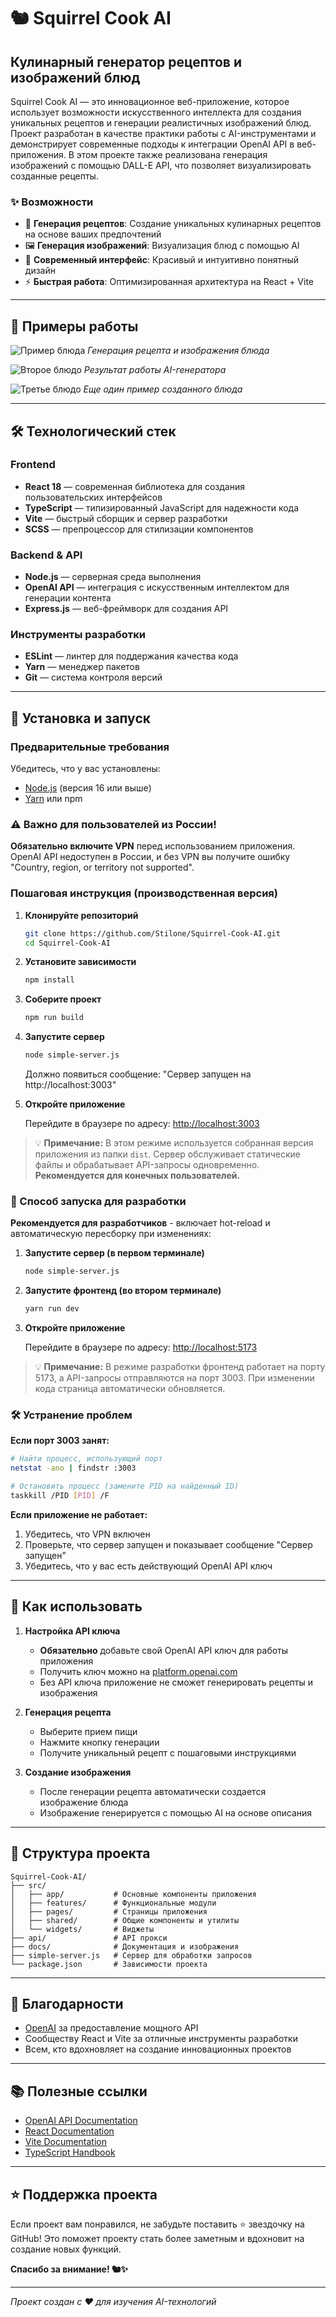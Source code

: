 ﻿# 🐿️ Squirrel Cook AI

## Кулинарный генератор рецептов и изображений блюд

Squirrel Cook AI — это инновационное веб-приложение, которое использует возможности искусственного интеллекта для создания уникальных рецептов и генерации реалистичных изображений блюд. Проект разработан в качестве практики работы с AI-инструментами и демонстрирует современные подходы к интеграции OpenAI API в веб-приложения. В этом проекте также реализована генерация изображений с помощью DALL-E API, что позволяет визуализировать созданные рецепты.

### ✨ Возможности

- 🍳 **Генерация рецептов**: Создание уникальных кулинарных рецептов на основе ваших предпочтений
- 🖼️ **Генерация изображений**: Визуализация блюд с помощью AI
- 🎨 **Современный интерфейс**: Красивый и интуитивно понятный дизайн
- ⚡ **Быстрая работа**: Оптимизированная архитектура на React + Vite

---

## 📸 Примеры работы

![Пример блюда](docs/images/first-image.jpg)
*Генерация рецепта и изображения блюда*

![Второе блюдо](docs/images/second-image.jpg)
*Результат работы AI-генератора*

![Третье блюдо](docs/images/last-image.jpg)
*Еще один пример созданного блюда*

---

## 🛠️ Технологический стек

### Frontend
- **React 18** — современная библиотека для создания пользовательских интерфейсов
- **TypeScript** — типизированный JavaScript для надежности кода
- **Vite** — быстрый сборщик и сервер разработки
- **SCSS** — препроцессор для стилизации компонентов

### Backend & API
- **Node.js** — серверная среда выполнения
- **OpenAI API** — интеграция с искусственным интеллектом для генерации контента
- **Express.js** — веб-фреймворк для создания API

### Инструменты разработки
- **ESLint** — линтер для поддержания качества кода
- **Yarn** — менеджер пакетов
- **Git** — система контроля версий

---

## 🚀 Установка и запуск

### Предварительные требования

Убедитесь, что у вас установлены:
- [Node.js](https://nodejs.org/) (версия 16 или выше)
- [Yarn](https://classic.yarnpkg.com/) или npm

### ⚠️ Важно для пользователей из России!

**Обязательно включите VPN** перед использованием приложения. OpenAI API недоступен в России, и без VPN вы получите ошибку "Country, region, or territory not supported".

### Пошаговая инструкция (производственная версия)

1. **Клонируйте репозиторий**
   ```bash
   git clone https://github.com/Stilone/Squirrel-Cook-AI.git
   cd Squirrel-Cook-AI
   ```

2. **Установите зависимости**
   ```bash
   npm install
   ```

3. **Соберите проект**
   ```bash
   npm run build
   ```

4. **Запустите сервер**
   ```bash
   node simple-server.js
   ```
   
   Должно появиться сообщение: "Сервер запущен на http://localhost:3003"

5. **Откройте приложение**
   
   Перейдите в браузере по адресу: [http://localhost:3003](http://localhost:3003)

> 💡 **Примечание:** В этом режиме используется собранная версия приложения из папки `dist`. Сервер обслуживает статические файлы и обрабатывает API-запросы одновременно. **Рекомендуется для конечных пользователей.**

### 🔧 Способ запуска для разработки

**Рекомендуется для разработчиков** - включает hot-reload и автоматическую пересборку при изменениях:

1. **Запустите сервер (в первом терминале)**
   ```bash
   node simple-server.js
   ```

2. **Запустите фронтенд (во втором терминале)**
   ```bash
   yarn run dev
   ```

3. **Откройте приложение**
   
   Перейдите в браузере по адресу: [http://localhost:5173](http://localhost:5173)

> 💡 **Примечание:** В режиме разработки фронтенд работает на порту 5173, а API-запросы отправляются на порт 3003. При изменении кода страница автоматически обновляется.

### 🛠️ Устранение проблем

**Если порт 3003 занят:**
```bash
# Найти процесс, использующий порт
netstat -ano | findstr :3003

# Остановить процесс (замените PID на найденный ID)
taskkill /PID [PID] /F
```

**Если приложение не работает:**
1. Убедитесь, что VPN включен
2. Проверьте, что сервер запущен и показывает сообщение "Сервер запущен"
3. Убедитесь, что у вас есть действующий OpenAI API ключ

---

## 🎯 Как использовать

1. **Настройка API ключа**
   - **Обязательно** добавьте свой OpenAI API ключ для работы приложения
   - Получить ключ можно на [platform.openai.com](https://platform.openai.com/account/api-keys)
   - Без API ключа приложение не сможет генерировать рецепты и изображения

2. **Генерация рецепта**
   - Выберите прием пищи
   - Нажмите кнопку генерации
   - Получите уникальный рецепт с пошаговыми инструкциями

3. **Создание изображения**
   - После генерации рецепта автоматически создается изображение блюда
   - Изображение генерируется с помощью AI на основе описания

---

## 📁 Структура проекта

```
Squirrel-Cook-AI/
├── src/
│   ├── app/           # Основные компоненты приложения
│   ├── features/      # Функциональные модули
│   ├── pages/         # Страницы приложения
│   ├── shared/        # Общие компоненты и утилиты
│   └── widgets/       # Виджеты
├── api/               # API прокси
├── docs/              # Документация и изображения
├── simple-server.js   # Сервер для обработки запросов
└── package.json       # Зависимости проекта
```

---

## 🤝 Благодарности

- [OpenAI](https://openai.com/) за предоставление мощного API
- Сообществу React и Vite за отличные инструменты разработки
- Всем, кто вдохновляет на создание инновационных проектов

---

## 📚 Полезные ссылки

- [OpenAI API Documentation](https://platform.openai.com/docs/api-reference/chat)
- [React Documentation](https://reactjs.org/docs/)
- [Vite Documentation](https://vitejs.dev/guide/)
- [TypeScript Handbook](https://www.typescriptlang.org/docs/)

---

## ⭐ Поддержка проекта

Если проект вам понравился, не забудьте поставить ⭐ звездочку на GitHub! Это поможет проекту стать более заметным и вдохновит на создание новых функций.

**Спасибо за внимание! 🐿️✨**

---

*Проект создан с ❤️ для изучения AI-технологий*

